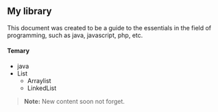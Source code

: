My library 
-------------------

This document was created to be a guide to the essentials in the field of programming, such as java, javascript, php, etc.

#### <i class="icon-folder-open"></i> Temary

- java
 - List
	 - Arraylist
	 - LinkedList




> **Note:**  New content <i class="icon-upload"></i> soon not forget.
